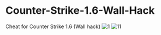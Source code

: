 # Counter-Strike-1.6-Wall-Hack
 Cheat for Counter Strike 1.6 (Wall hack)
![1](https://user-images.githubusercontent.com/36111719/116784159-65d45880-aa9b-11eb-9dc7-612995cb3227.PNG)
![11](https://user-images.githubusercontent.com/36111719/116784649-01ff5f00-aa9e-11eb-871d-1513170998b6.PNG)
